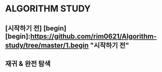 # ALGORITHM STUDY

## [시작하기 전] [begin] [begin]:https://github.com/rim0621/Algorithm-study/tree/master/1.begin "시작하기 전"
## 재귀 & 완전 탐색
